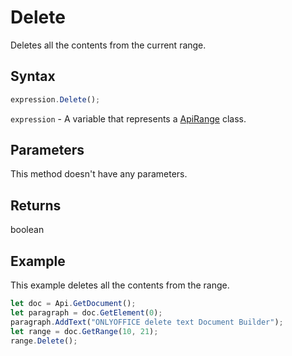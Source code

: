 # Delete

Deletes all the contents from the current range.

## Syntax

```javascript
expression.Delete();
```

`expression` - A variable that represents a [ApiRange](../ApiRange.md) class.

## Parameters

This method doesn't have any parameters.

## Returns

boolean

## Example

This example deletes all the contents from the range.

```javascript
let doc = Api.GetDocument();
let paragraph = doc.GetElement(0);
paragraph.AddText("ONLYOFFICE delete text Document Builder");
let range = doc.GetRange(10, 21);
range.Delete();
```

